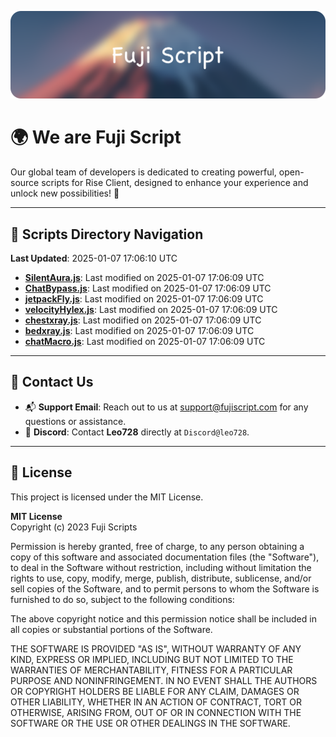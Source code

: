 ![Banner](.github/b.webp)

# 🌍 **We are Fuji Script**

Our global team of developers is dedicated to creating powerful, open-source scripts for Rise Client, designed to enhance your experience and unlock new possibilities! 🌟

---
<!-- SCRIPTS_NAVIGATION_START -->
## 📂 **Scripts Directory Navigation**

**Last Updated**: 2025-01-07 17:06:10 UTC

- **[SilentAura.js](scripts/SilentAura.js)**: Last modified on 2025-01-07 17:06:09 UTC
- **[ChatBypass.js](scripts/ChatBypass.js)**: Last modified on 2025-01-07 17:06:09 UTC
- **[jetpackFly.js](scripts/jetpackFly.js)**: Last modified on 2025-01-07 17:06:09 UTC
- **[velocityHylex.js](scripts/velocityHylex.js)**: Last modified on 2025-01-07 17:06:09 UTC
- **[chestxray.js](scripts/chestxray.js)**: Last modified on 2025-01-07 17:06:09 UTC
- **[bedxray.js](scripts/bedxray.js)**: Last modified on 2025-01-07 17:06:09 UTC
- **[chatMacro.js](scripts/chatMacro.js)**: Last modified on 2025-01-07 17:06:09 UTC

<!-- SCRIPTS_NAVIGATION_END -->

---

## 💬 **Contact Us**  
- 📬 **Support Email**: Reach out to us at [support@fujiscript.com](mailto:support@fujiscript.com) for any questions or assistance.  
- 💬 **Discord**: Contact **Leo728** directly at `Discord@leo728`.

---

## 📜 **License**

This project is licensed under the MIT License.  

**MIT License**  
Copyright (c) 2023 Fuji Scripts  

Permission is hereby granted, free of charge, to any person obtaining a copy of this software and associated documentation files (the "Software"), to deal in the Software without restriction, including without limitation the rights to use, copy, modify, merge, publish, distribute, sublicense, and/or sell copies of the Software, and to permit persons to whom the Software is furnished to do so, subject to the following conditions:  

The above copyright notice and this permission notice shall be included in all copies or substantial portions of the Software.  

THE SOFTWARE IS PROVIDED "AS IS", WITHOUT WARRANTY OF ANY KIND, EXPRESS OR IMPLIED, INCLUDING BUT NOT LIMITED TO THE WARRANTIES OF MERCHANTABILITY, FITNESS FOR A PARTICULAR PURPOSE AND NONINFRINGEMENT. IN NO EVENT SHALL THE AUTHORS OR COPYRIGHT HOLDERS BE LIABLE FOR ANY CLAIM, DAMAGES OR OTHER LIABILITY, WHETHER IN AN ACTION OF CONTRACT, TORT OR OTHERWISE, ARISING FROM, OUT OF OR IN CONNECTION WITH THE SOFTWARE OR THE USE OR OTHER DEALINGS IN THE SOFTWARE.  
